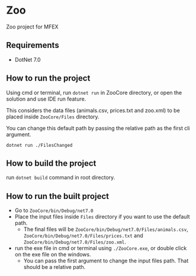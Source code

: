 # Zoo
Zoo project for MFEX

## Requirements
- DotNet 7.0

## How to run the project
Using cmd or terminal, run `dotnet run` in ZooCore directory, or open the solution and use IDE run feature.

This considers the data files (animals.csv, prices.txt and zoo.xml) to be placed inside `ZooCore/Files` directory.

You can change this default path by passing the relative path as the first cli argument.

`dotnet run ./FilesChanged`

## How to build the project
run `dotnet build` command in root directory.

## How to run the built project
- Go to `ZooCore/bin/Debug/net7.0`
- Place the input files inside `Files` directory if you want to use the default path.
    - The final files will be `ZooCore/bin/Debug/net7.0/Files/animals.csv`, `ZooCore/bin/Debug/net7.0/Files/prices.txt` and `ZooCore/bin/Debug/net7.0/Files/zoo.xml`.
- run the exe file in cmd or terminal using `./ZooCore.exe`, or double click on the exe file on the windows.
    - You can pass the first argument to change the input files path. That should be a relative path.
